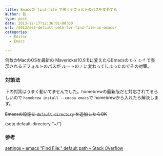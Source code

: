 ```yaml
---
title: Emacsの`find-file`で開くデフォルトのパスを変更する
author: 鉄
type: post
date: 2013-12-17T12:36:01+00:00
url: /2013/set-default-path-for-find-file-in-emacs/
categories:
  - Editor
  - Emacs

---
```

何故かMacのOSを最新の Mavericks(10.9.1)に変えたらEmacsの `C-x C-f` で表示されるデフォルトのパスが ルートの `/` に変わってしまったのでその対策。

### 対策法

下の対策はうまく動いてませんでした。homebrewの最新版だと対応されてるらしいので `homebrew install --cocoa emacs`で homebrewから入れたら解決します。

<del datetime="2013-12-21T01:32:47+00:00">Emacsの設定に <code>default-directory</code> を追加したらOK</p> 


  <p>
    <span class="lang:lisp decode:true  crayon-inline " >(setq default-directory &#8220;~/&#8221;)</span>
  </p>



  <h3>
    参考
  </h3>



  <p>
    <a href="http://stackoverflow.com/questions/6464003/emacs-find-file-default-path">settings &#8211; emacs "Find File:" default path &#8211; Stack Overflow</a></del>
  </p>



  